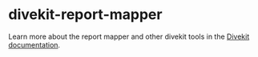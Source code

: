 # divekit-report-mapper

Learn more about the report mapper and other divekit tools in
the [Divekit documentation](https://divekit.github.io/docs/report-mapper/).
